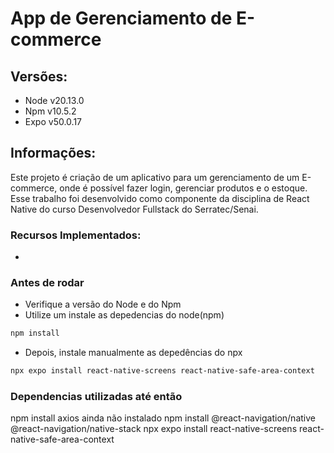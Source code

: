 # App de Gerenciamento de E-commerce

## Versões:

-   Node v20.13.0
-   Npm  v10.5.2
-   Expo v50.0.17

## Informações:

Este projeto é criação de um  aplicativo para um gerenciamento de um E-commerce, onde é possível fazer login, gerenciar produtos e o estoque. Esse trabalho foi desenvolvido como componente da disciplina de React Native do curso Desenvolvedor Fullstack do Serratec/Senai.

### Recursos Implementados:

-   

### Antes de rodar
- Verifique a versão do Node e do Npm
- Utilize um instale as depedencias do node(npm)
```bash
npm install
```
- Depois, instale manualmente as depedências do npx
```bash
npx expo install react-native-screens react-native-safe-area-context
```

### Dependencias utilizadas até então
npm install axios ainda não instalado
npm install @react-navigation/native @react-navigation/native-stack
npx expo install react-native-screens react-native-safe-area-context
